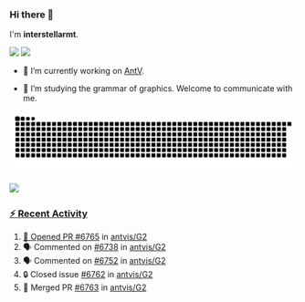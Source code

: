 ### Hi there 👋

I'm **interstellarmt**.

[![](https://img.shields.io/endpoint?url=https://awards.antv.vision/interstellarmt-g2-contributor.json)](https://github.com/antvis/g2)
[![](https://img.shields.io/endpoint?url=https://awards.antv.vision/interstellarmt-gpt-vis-contributor.json)](https://github.com/antvis/gpt-vis)

- 🔭 I’m currently working on [AntV](https://github.com/antvis).

- 📖 I’m studying the grammar of graphics. Welcome to communicate with me.

![](https://raw.githubusercontent.com/interstellarmt/interstellarmt/refs/heads/output/github-contribution-grid-snake.svg)
<div>
  <a href="https://github.com/interstellarmt">
  <img height="180em" src="https://github-readme-stats-eight-theta.vercel.app/api?username=interstellarmt&show_icons=true&include_all_commits=true&count_private=true&theme=tokyonight"/>
</div>
    
### :zap: Recent Activity

<!--START_SECTION:activity-->
1. 💪 Opened PR [#6765](https://github.com/antvis/G2/pull/6765) in [antvis/G2](https://github.com/antvis/G2)
2. 🗣 Commented on [#6738](https://github.com/antvis/G2/pull/6738#issuecomment-2796025055) in [antvis/G2](https://github.com/antvis/G2)
3. 🗣 Commented on [#6752](https://github.com/antvis/G2/pull/6752#issuecomment-2796020750) in [antvis/G2](https://github.com/antvis/G2)
4. 🔒 Closed issue [#6762](https://github.com/antvis/G2/issues/6762) in [antvis/G2](https://github.com/antvis/G2)
5. 🎉 Merged PR [#6763](https://github.com/antvis/G2/pull/6763) in [antvis/G2](https://github.com/antvis/G2)
<!--END_SECTION:activity-->

